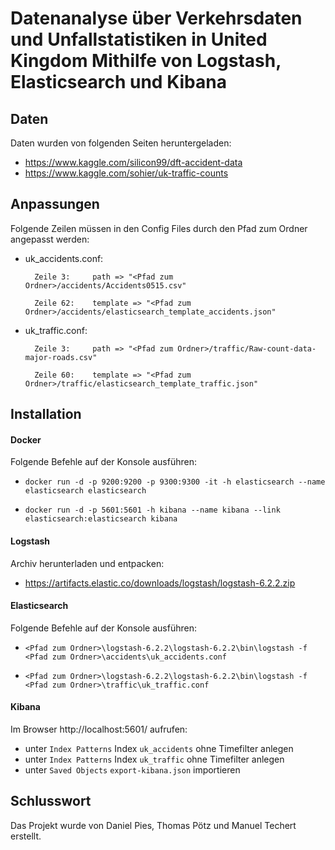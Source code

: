 # Datenanalyse über Verkehrsdaten und Unfallstatistiken in United Kingdom Mithilfe von Logstash, Elasticsearch und Kibana

## Daten

Daten wurden von folgenden Seiten heruntergeladen:

- https://www.kaggle.com/silicon99/dft-accident-data
- https://www.kaggle.com/sohier/uk-traffic-counts

## Anpassungen

Folgende Zeilen müssen in den Config Files durch den Pfad zum Ordner angepasst werden:

- uk_accidents.conf:

		Zeile 3:     path => "<Pfad zum Ordner>/accidents/Accidents0515.csv"

		Zeile 62:    template => "<Pfad zum Ordner>/accidents/elasticsearch_template_accidents.json"

- uk_traffic.conf:

		Zeile 3:     path => "<Pfad zum Ordner>/traffic/Raw-count-data-major-roads.csv"

		Zeile 60:    template => "<Pfad zum Ordner>/traffic/elasticsearch_template_traffic.json"

## Installation

#### Docker

Folgende Befehle auf der Konsole ausführen:

- `docker run -d -p 9200:9200 -p 9300:9300 -it -h elasticsearch --name elasticsearch elasticsearch`

- `docker run -d -p 5601:5601 -h kibana --name kibana --link elasticsearch:elasticsearch kibana`

#### Logstash

Archiv herunterladen und entpacken:

- https://artifacts.elastic.co/downloads/logstash/logstash-6.2.2.zip

#### Elasticsearch

Folgende Befehle auf der Konsole ausführen:

- `<Pfad zum Ordner>\logstash-6.2.2\logstash-6.2.2\bin\logstash -f <Pfad zum Ordner>\accidents\uk_accidents.conf`

- `<Pfad zum Ordner>\logstash-6.2.2\logstash-6.2.2\bin\logstash -f <Pfad zum Ordner>\traffic\uk_traffic.conf`

#### Kibana

Im Browser http://localhost:5601/ aufrufen:

- unter `Index Patterns` Index `uk_accidents` ohne Timefilter anlegen
- unter `Index Patterns` Index `uk_traffic` ohne Timefilter anlegen
- unter `Saved Objects` `export-kibana.json` importieren

## Schlusswort

Das Projekt wurde von Daniel Pies, Thomas Pötz und Manuel Techert erstellt.
